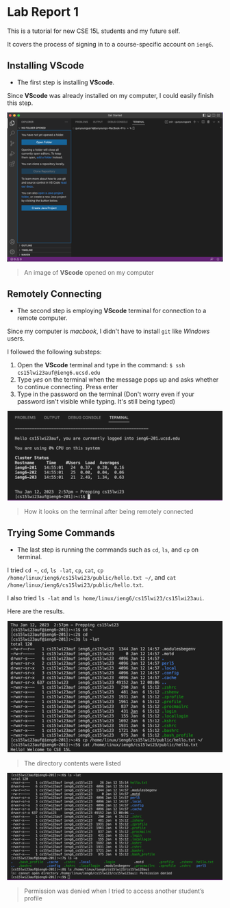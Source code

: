 # Lab Report 1

This is a tutorial for new CSE 15L students and my future self.

It covers the process of signing in to a course-specific account on `ieng6`.


## Installing VScode

* The first step is installing **VScode**.

Since **VScode** was already installed on my computer, I could easily finish this step. 

![Image](1.png)

> An image of **VScode** opened on my computer 


## Remotely Connecting

* The second step is employing **VScode** terminal for connection to a remote computer.

Since my computer is *macbook*, I didn't have to install `git` like *Windows* users.

I followed the following substeps:

1. Open the **VScode** terminal and type in the command: `$ ssh cs15lwi23auf@ieng6.ucsd.edu`
2. Type *yes* on the terminal when the message pops up and asks whether to continue connecting. Press enter
3. Type in the password on the terminal (Don't worry even if your password isn't visible while typing. It's still being typed)

![Image](2.png)

> How it looks on the terminal after being remotely connected 


## Trying Some Commands

* The last step is running the commands such as `cd`, `ls`, and `cp` on terminal.

I tried `cd ~`, `cd`, `ls -lat`, `cp`, `cat`, `cp /home/linux/ieng6/cs15lwi23/public/hello.txt ~/`, and `cat /home/linux/ieng6/cs15lwi23/public/hello.txt`.

I also tried `ls -lat` and `ls home/linux/ieng6/cs15lwi23/cs15lwi23aui`.

Here are the results.

![Image](3.png)

> The directory contents were listed

![Image](4.png)

> Permission was denied when I tried to access another student’s profile
